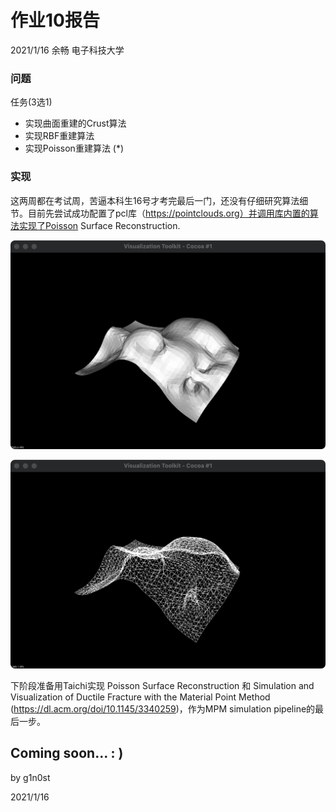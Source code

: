 # 作业10报告

2021/1/16 余畅 电子科技大学

### 问题

任务(3选1)
+ 实现曲面重建的Crust算法
+ 实现RBF重建算法
+ 实现Poisson重建算法 (*)

### 实现

这两周都在考试周，苦逼本科生16号才考完最后一门，还没有仔细研究算法细节。目前先尝试成功配置了pcl库（https://pointclouds.org）并调用库内置的算法实现了Poisson Surface Reconstruction.



![Figure1](Figure/Figure_1.png)

![Figure2](Figure/Figure_2.png)



下阶段准备用Taichi实现 Poisson Surface Reconstruction 和 Simulation and Visualization of Ductile Fracture with the Material Point Method (https://dl.acm.org/doi/10.1145/3340259)，作为MPM simulation pipeline的最后一步。

## Coming soon... : )



by g1n0st

2021/1/16
